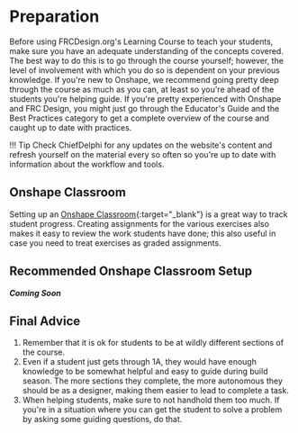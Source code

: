 # Preparation
Before using FRCDesign.org's Learning Course to teach your students, make sure you have an adequate understanding of the concepts covered. The best way to do this is to go through the course yourself; however, the level of involvement with which you do so is dependent on your previous knowledge. If you're new to Onshape, we recommend going pretty deep through the course as much as you can, at least so you're ahead of the students you're helping guide. If you're pretty experienced with Onshape and FRC Design, you might just go through the Educator's Guide and the Best Practices category to get a complete overview of the course and caught up to date with practices.

!!! Tip
    Check ChiefDelphi for any updates on the website's content and refresh yourself on the material every so often so you're up to date with information about the workflow and tools.

## Onshape Classroom

Setting up an [Onshape Classroom](https://www.onshape.com/en/blog/educator-plan-first-robotics-teams "Onshape Classrooms for FRC"){:target="_blank"} is a great way to track student progress. Creating assignments for the various exercises also makes it easy to review the work students have done; this also useful in case you need to treat exercises as graded assignments.

## Recommended Onshape Classroom Setup

***Coming Soon***

## Final Advice

1. Remember that it is ok for students to be at wildly different sections of the course. 
2. Even if a student just gets through 1A, they would have enough knowledge to be somewhat helpful and easy to guide during build season. The more sections they complete, the more autonomous they should be as a designer, making them easier to lead to complete a task.
3. When helping students, make sure to not handhold them too much. If you're in a situation where you can get the student to solve a problem by asking some guiding questions, do that.

<br>